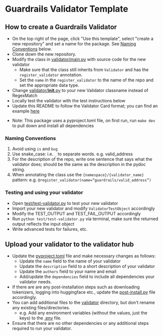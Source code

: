 # Guardrails Validator Template

## How to create a Guardrails Validator
- On the top right of the page, click "Use this template", select "create a new repository"  and set a name for the package.  See [Naming Conventions](#naming-conventions) below.
- Clone down the new repository.
- Modify the class in [validator/main.py](validator/main.py) with source code for the new validator
    - Make sure that the class still inherits from `Validator` and has the `register_validator` annotation.
    - Set the `name` in the `register_validator` to the name of the repo and set the appropriate data type.
- Change [validator/__init__.py](validator/__init__.py) to your new Validator classname instead of RegexMatch
- Locally test the validator with the test instructions below
- Update this README to follow the Validator Card format; you can find an example [here](https://github.com/guardrails-ai/lowercase/blob/main/README.md)

* Note: This package uses a pyproject.toml file, on first run, run `make dev` to pull down and install all dependencies

### Naming Conventions
1. Avoid using `is` and `bug`
2. Use snake_case: i.e. `_` to separate words. e.g. valid_address
3. For the description of the repo, write one sentence that says what the validator does; should be the same as the description in the pydoc string.
4. When annotating the class use the `{namespace}/{validator_name}` pattern: e.g. `@register_validator(name=“guardrails/valid_address”)`

### Testing and using your validator
- Open [test/test-validator.py](test/test-validator.py) to test your new validator 
- Import your new validator and modify `ValidatorTestObject` accordingly
- Modify the TEST_OUTPUT and TEST_FAIL_OUTPUT accordingly
- Run `python test/test-validator.py` via terminal, make sure the returned output reflects the input object 
- Write advanced tests for failures, etc.

## Upload your validator to the validator hub
- Update the [pyproject.toml](pyproject.toml) file and make necessary changes as follows:
    - Update the `name` field to the name of your validator
    - Update the `description` field to a short description of your validator
    - Update the `authors` field to your name and email
    - Add/update the `dependencies` field to include all dependencies your validator needs.
- If there are are any post-installation steps such as downloading tokenizers, logging into huggingface etc., update the [post-install.py](validator/post-install.py) file accordingly.
- You can add additional files to the [validator](validator) directory, but don't rename any existing files/directories.
    - e.g. Add any environment variables (without the values, just the keys) to the [.env](.env) file.
- Ensure that there are no other dependencies or any additional steps required to run your validator.
